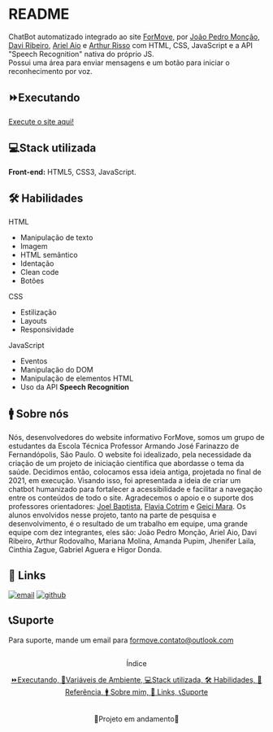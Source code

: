 # README

ChatBot automatizado integrado ao site [ForMove](https://github.com/jpmoncao/formove), por [João Pedro Monção](https://github.com/jpmoncao), [Davi Ribeiro](https://github.com/davasz), [Ariel Aio](https://github.com/ArielAio) e [Arthur Risso](https://github.com/arthurrpr)
com HTML, CSS, JavaScript e a API "Speech Recognition" nativa do próprio JS.  
Possui uma área para enviar mensagens e um botão para iniciar o reconhecimento por voz.

##


## ⏩Executando
[Execute o site aqui!](https://formove.netlify.app/web/index.html)
    
    
## 💻Stack utilizada
**Front-end:** HTML5, CSS3, JavaScript.


## 🛠 Habilidades
HTML
- Manipulação de texto
- Imagem
- HTML semântico
- Identação
- Clean code
- Botões

CSS
- Estilização
- Layouts
- Responsividade

JavaScript
- Eventos
- Manipulação do DOM
- Manipulação de elementos HTML
- Uso da API **Speech Recognition**


## 🚹 Sobre nós
Nós, desenvolvedores do website informativo ForMove, somos um grupo de estudantes da Escola Técnica Professor Armando José Farinazzo de Fernandópolis, São Paulo.
O website foi idealizado, pela necessidade da criação de um projeto de iniciação científica que abordasse o tema da saúde. Decidimos então, colocamos essa ideia antiga, projetada no final de 2021, em execução.
Visando isso, foi apresentada a ideia de criar um chatbot humanizado para fortalecer a acessibilidade e facilitar a navegação entre os conteúdos de todo o site.
Agradecemos o apoio e o suporte dos professores orientadores: [Joel Baptista](https://www.instagram.com/joel_bap/), [Flavia Cotrim](https://www.instagram.com/cotrim.flavia/) e [Geici Mara](https://www.instagram.com/geicimararibeiro/).
Os alunos envolvidos nesse projeto, tanto na parte de pesquisa e desenvolvimento, é o resultado de um trabalho em equipe, uma grande equipe com dez integrantes, eles são: João Pedro Monção, Ariel Aio, Davi Ribeiro, Arthur Rodovalho, Mariana Molina, Amanda Pupim, Jhenifer Laila, Cinthia Zague, Gabriel Aguera e Higor Donda.

## 🔗 Links
[![email](https://img.shields.io/badge/email-056e3b?style=for-the-badge&logo=ko-fi&logoColor=white)](mailto:formove.contato@outlook.com)
[![github](https://img.shields.io/badge/github-056e3b?style=for-the-badge&logo=github&logoColor=white)](https://github.com/Davasz/forbot)


## 📞Suporte

Para suporte, mande um email para formove.contato@outlook.com

##

<p align="center">Índice</p>
<p align="center">
  <a href="## ⏩Executando">⏩Executando, </a><a href="## 🧮Variáveis de Ambiente">🧮Variáveis de Ambiente, </a><a href="## 💻Stack utilizada">💻Stack utilizada, </a><a href="## 🛠 Habilidades">🛠 Habilidades, </a><a href="## 📖Referência">📖Referência, </a><a href="## 🚹 Sobre mim">🚹 Sobre mim, </a><a href="## 🔗 Links">🔗 Links, </a><a href="## 📞Suporte">📞Suporte </a>
</p>

##

<p align="center">🚧Projeto em andamento🚧</p>
